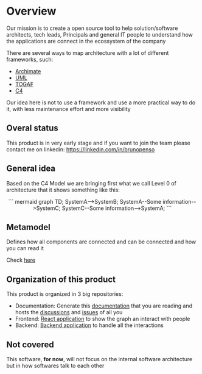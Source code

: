 # Overview

Our mission is to create a open source tool to help solution/software architects, tech leads, Principals and general IT people to understand how the applications are connect in the ecossystem of the company

There are several ways to map architecture with a lot of different frameworks, such:

- [Archimate](https://www.archimatetool.com/)
- [UML](https://pt.wikipedia.org/wiki/UML)
- [TOGAF](https://www.opengroup.org/togaf)
- [C4](https://c4model.com/)

Our idea here is not to use a framework and use a more practical way to do it, with less maintenance effort and more visibility

## Overal status
This product is in very early stage and if you want to join the team please contact me on linkedin: https://linkedin.com/in/brunopenso

## General idea

Based on the C4 Model we are bringing first what we call Level 0 of architecture that it shows something like this:

<div style="text-align: center">
``` mermaid
graph TD;
  SystemA-->SystemB;
  SystemA--Some information-->SystemC;
  SystemC--Some information-->SystemA;
```
</div>

## Metamodel
Defines how all components are connected and can be connected and how you can read it

Check [here](./metamodel.md)

## Organization of this product
This product is organized in 3 big repositories:
- Documentation: Generate this [documentation](https://github.com/archbuddy/documentation) that you are reading and hosts the [discussions](https://github.com/archbuddy/documentation/discussions) and [issues](https://github.com/archbuddy/documentation/issues) of all you
- Frontend: [React application](https://github.com/archbuddy/frontend) to show the graph an interact with people
- Backend: [Backend application](https://github.com/archbuddy/backend) to handle all the interactions

## Not covered
This software, **for now**, will not focus on the internal software architecture but in how softwares talk to each other